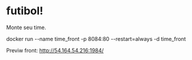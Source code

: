 # futibol!
Monte seu time.

docker run --name time_front -p 8084:80 --restart=always -d time_front

Previw front:
http://54.164.54.216:1984/
